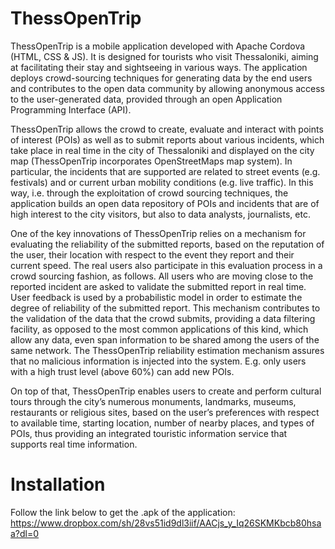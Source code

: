 # ThessOpenTrip
ThessOpenTrip is a mobile application developed with Apache Cordova (HTML, CSS & JS). It is designed for tourists who visit Thessaloniki, aiming at facilitating their stay and sightseeing in various ways. The application deploys crowd-sourcing techniques for generating data by the end users and contributes to the open data community by allowing anonymous access to the user-generated data, provided through an open Application Programming Interface (API).

ThessOpenTrip allows the crowd to create, evaluate and interact with points of interest (POIs) as well as to submit reports about various incidents, which take place in real time in the city of Thessaloniki and displayed on the city map (ThessOpenTrip incorporates OpenStreetMaps map system). In particular, the incidents that are supported are related to street events (e.g. festivals) and or current urban mobility conditions (e.g. live traffic). In this way, i.e. through the exploitation of crowd sourcing techniques, the application builds an open data repository of POIs and incidents that are of high interest to the city visitors, but also to data analysts, journalists, etc.

One of the key innovations of ThessOpenTrip relies on a mechanism for evaluating the reliability of the submitted reports, based on the reputation of the user, their location with respect to the event they report and their current speed. The real users also participate in this evaluation process in a crowd sourcing fashion, as follows. All users who are moving close to the reported incident are asked to validate the submitted report in real time. User feedback is used by a probabilistic model in order to estimate the degree of reliability of the submitted report. This mechanism contributes to the validation of the data that the crowd submits, providing a data filtering facility, as opposed to the most common applications of this kind, which allow any data, even span information to be shared among the users of the same network. The ThessOpenTrip reliability estimation mechanism assures that no malicious information is injected into the system. E.g. only users with a high trust level (above 60%) can add new POIs.

On top of that, ThessOpenTrip enables users to create and perform cultural tours through the city’s numerous monuments, landmarks, museums, restaurants or religious sites, based on the user’s preferences with respect to available time, starting location, number of nearby places, and types of POIs, thus providing an integrated touristic information service that supports real time information.

# Installation
Follow the link below to get the .apk of the application:
https://www.dropbox.com/sh/28vs51id9dl3iif/AACjs_y_Iq26SKMKbcb80hsaa?dl=0

